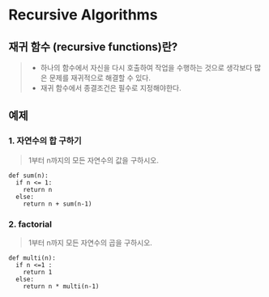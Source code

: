 # Recursive Algorithms

## 재귀 함수 (recursive functions)란?
> * 하나의 함수에서 자신을 다시 호출하여 작업을 수행하는 것으로 생각보다 많은 문제를 재귀적으로 해결할 수 있다.
> * 재귀 함수에서 종결조건은 필수로 지정해야한다.

## 예제

### 1. 자연수의 합 구하기
> 1부터 n까지의 모든 자연수의 값을 구하시오.

```
def sum(n):
  if n <= 1:
    return n
  else:
    return n + sum(n-1)
```

### 2. factorial
> 1부터 n까지 모든 자연수의 곱을 구하시오.

```
def multi(n):
  if n <=1 :
    return 1
  else:
    return n * multi(n-1)
```

